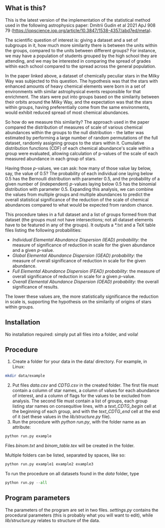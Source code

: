 ## What is this?
This is the latest version of the implementation of the statistical method used in the following astrophysics paper: Dmitrii Gudin et al 2021 ApJ 908 79 (https://iopscience.iop.org/article/10.3847/1538-4357/abd7ed/meta).

The scientific question of interest is: giving a dataset and a set of subgroups in it, how much more similarity there is between the units within the groups, compared to the units between different groups? For instance, we may have a population of students grouped by the high school they are attending, and we may be interested in comparing the spread of grades within each school compared to the spread across the general population.

In the paper linked above, a dataset of chemically peculiar stars in the Milky Way was subjected to this question. The hypothesis was that the stars with enhanced amounts of heavy chemical elements were born in a set of environments with similar astrophysical events responsible for that enrichment. The stars were put into groups based on the similarity between their orbits around the Milky Way, and the expectation was that the stars within groups, having preferentially come from the same environments, would exhibit reduced spread of most chemical abundances.

So how do we measure this similarity? The approach used in the paper compared the distribution of measures of scale of various chemical abundances within the groups to the null distribution - the latter was estimated by performing a large number of random permutations of the full dataset, randomly assigning groups to the stars within it. Cumulative distribution functions (CDF) of each chemical abundance's scale within a group were evaluated, allowing calculation of p-values of the scale of each measured abundance in each group of stars.

Having those $p$-values, we can ask: how many of those value lay below, say, the value of 0.5? The probability of each individual one laying below 0.5 has the Bernoulli distribution with parameter 0.5, and the probability of a given number of (independent) $p$-values laying below 0.5 has the binomial distribution with parameter 0.5. Expanding this analysis, we can combine the values from multiple groups and multiple abundances to predict the overall statistical significance of the reduction of the scale of chemical abundances compared to what would be expected from random chance.

This procedure takes in a full dataset and a list of groups formed from that dataset (the groups must not have intersections; not all dataset elements have to be featured in any of the groups). It outputs a \*.txt and a TeX table files listing the following probabilities:

* *Individual Elemental Abundance Dispersion (IEAD) probability*: the measure of significance of reduction in scale for the given abundance and a given $p$-value.
* *Global Elemental Abundance Dispersion (GEAD) probability*: the measure of overall significance of reduction in scale for the given abundance.
* *Full Elemental Abundance Dispersion (FEAD) probability*: the measure of overall significance of reduction in scale for a given $p$-value.
* *Overall Elemental Abundance Dispersion (OEAD) probability*: the overall significance of results.

The lower these values are, the more statistically significance the reduction in scale is, supporting the hypothesis on the similarity of origins of stars within groups.


## Installation
No installation required: simply put all files into a folder, and voila!


## Procedure
1. Create a folder for your data in the data/ directory. For example, in Linux:
```bash
mkdir data/example
```
2. Put files *data.csv* and *CDTG.csv* in the created folder. The first file must contain a column of star names, a column of values for each abundance of interest, and a column of flags for the values to be excluded from analysis. The second file must contain a list of groups, each group listing star names on consequitive lines, with a *text_CDTG_begin* cell at the beginning of each group, and with the *text_CDTG_end* cell at the end of it (set these values in the *lib/structure.py* file).
3. Run the procedure with *python run.py*, with the folder name as an attribute:
```python
python run.py example
```
Files *binom.txt* and *binom_table.tex* will be created in the folder.

Multiple folders can be listed, separated by spaces, like so:
```python
python run.py example1 example2 example3
```
To run the procedure on all datasets found in the *data* folder, type
```python
python run.py --all
```


## Program parameters
The parameters of the program are set in two files. *settings.py* contains the procedural parameters (this is probably what you will want to edit), while *lib/structure.py* relates to structure of the data.
